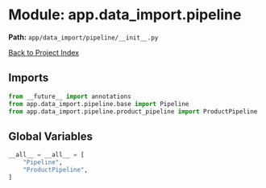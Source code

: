 # Module: app.data_import.pipeline

**Path:** `app/data_import/pipeline/__init__.py`

[Back to Project Index](../../../../index.md)

## Imports
```python
from __future__ import annotations
from app.data_import.pipeline.base import Pipeline
from app.data_import.pipeline.product_pipeline import ProductPipeline
```

## Global Variables
```python
__all__ = __all__ = [
    "Pipeline",
    "ProductPipeline",
]
```
